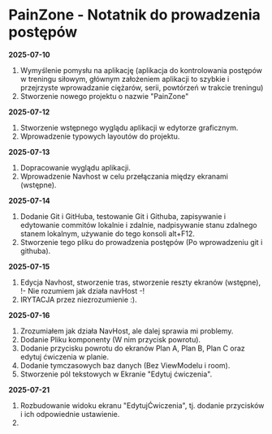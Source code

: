 # PainZone - Notatnik do prowadzenia postępów 




**2025-07-10**
1. Wymyślenie pomysłu na aplikację (aplikacja do kontrolowania postępów w treningu siłowym, głównym
założeniem aplikacji to szybkie i przejrzyste wprowadzanie ciężarów, serii, powtórzeń w trakcie
treningu)
2. Stworzenie nowego projektu o nazwie "PainZone"


**2025-07-12**
1. Stworzenie wstępnego wyglądu aplikacji w edytorze graficznym.
2. Wprowadzenie typowych layoutów do projektu.


**2025-07-13**
1. Dopracowanie wyglądu aplikacji.
2. Wprowadzenie Navhost w celu przełączania między ekranami (wstępne).


**2025-07-14**
1. Dodanie Git i GitHuba, testowanie Git i Githuba, zapisywanie i edytowanie commitów lokalnie i
   zdalnie, nadpisywanie stanu zdalnego stanem lokalnym, używanie do tego konsoli alt+F12.
2. Stworzenie tego pliku do prowadzenia postępów (Po wprowadzeniu git i githuba).


**2025-07-15**
1. Edycja Navhost, stworzenie tras, stworzenie reszty ekranów (wstępne), 
!- Nie rozumiem jak działa navHost -!
2. IRYTACJA przez niezrozumienie :).


**2025-07-16**
1. Zrozumiałem jak działa NavHost, ale dalej sprawia mi problemy.
2. Dodanie Pliku komponenty (W nim przycisk powrotu).
3. Dodanie przycisku powrotu do ekranów Plan A, Plan B, Plan C oraz edytuj ćwiczenia w planie.
4. Dodanie tymczasowych baz danych (Bez ViewModelu i room).
5. Stworzenie pól tekstowych w Ekranie "Edytuj ćwiczenia".


**2025-07-21**
1. Rozbudowanie widoku ekranu "EdytujĆwiczenia", tj. dodanie przycisków i ich odpowiednie
   ustawienie.
2. 
